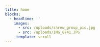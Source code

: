 ```yaml
---
title: home
blocks:
  - headline: ''
    images:
      - src: /uploads/shrew_group_pic.jpg
      - src: /uploads/IMG_8741.JPG
    _template: scroll
---
```


